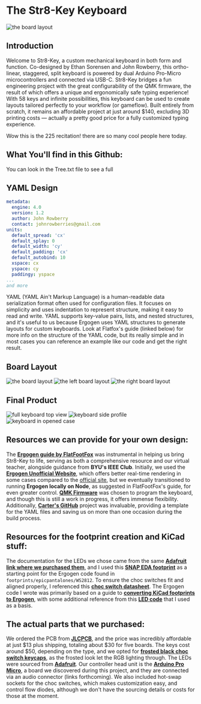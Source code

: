 # The Str8-Key Keyboard

![the board layout](photos/case_open_sbs.jpg)

## Introduction

Welcome to Str8-Key, a custom mechanical keyboard in both form and function. Co-designed by Ethan Sorensen and John Rowberry, this ortho-linear, staggered, split keyboard is powered by dual Arduino Pro-Micro microcontrollers and connected via USB-C. Str8-Key bridges a fun engineering project with the great configurability of the QMK firmware, the result of which offers a unique and ergonomically safe typing experience! With 58 keys and infinite possibilities, this keyboard can be used to create layouts tailored perfectly to your workflow (or gameflow). Built entirely from scratch, it remains an affordable project at just around $140, excluding 3D printing costs — actually a pretty good price for a fully customized typing experience.

Wow this is the 225 recitation! there are so many cool people here today.

## What You'll find in this Github:

You can look in the Tree.txt file to see a full

## YAML Design

```YAML
metadata:
  engine: 4.0
  version: 1.2
  author: John Rowberry
  contact: johnrowberries@gmail.com
units:
  default_spread: 'cx'
  default_splay: 0
  default_width: 'cy'
  default_padding: 'cx'
  default_autobind: 10
  xspace: cx
  yspace: cy
  paddingy: yspace
...
and more
```

YAML (YAML Ain't Markup Language) is a human-readable data serialization format often used for configuration files. It focuses on simplicity and uses indentation to represent structure, making it easy to read and write. YAML supports key-value pairs, lists, and nested structures, and it's useful to us because Ergogen uses YAML structures to generate layouts for custom keyboards. Look at Flatfox's guide (linked below) for more info on the structure of the YAML code, but its really simple and in most cases you can reference an example like our code and get the right result.

## Board Layout

![the board layout](photos/board_layout_full.png)
![the left board layout](photos/board_layout_front.png)
![the right board layout](photos/board_layout_back.png)

## Final Product

![full keyboard top view](photos/capped_topview.jpg)
![keyboard side profile](photos/capped_sideview.jpg)
![keyboard in opened case](photos/case_open.jpg)

## Resources we can provide for your own design:

The [**Ergogen guide by FlatFootFox**](https://flatfootfox.com/ergogen-introduction/) was instrumental in helping us bring Str8-Key to life, serving as both a comprehensive resource and our virtual teacher, alongside guidance from **BYU's IEEE Club**. Initially, we used the [**Ergogen Unofficial Website**](https://ergogen.cache.works/), which offers better real-time rendering in some cases compared to the [official site](https://ergogen.xyz/), but we eventually transitioned to running **Ergogen locally on Node**, as suggested in FlatFootFox's guide, for even greater control. [**QMK Firmware**](https://qmk.fm/) was chosen to program the keyboard, and though this is still a work in progress, it offers immense flexibility. Additionally, [**Carter's GitHub**](https://github.com/Virginia2244/BYU-IEEE-Keyboard-Project) project was invaluable, providing a template for the YAML files and saving us on more than one occasion during the build process.

## Resources for the footprint creation and KiCad stuff:

The documentation for the LEDs we chose came from the same **[Adafruit link where we purchased them](https://www.adafruit.com/product/4684)**, and I used this **[SNAP EDA footprint](https://www.snapeda.com/parts/WS2812-2020/Worldsemi/view-part/?company=BYU&)** as a starting point for the Ergogen code found in `footprints/epicpantalones/WS2812`. To ensure the choc switches fit and aligned properly, I referenced this **[choc switch datasheet](https://cdn-shop.adafruit.com/product-files/5113/CHOC+keyswitch_Kailh-CPG135001D01_C400229.pdf)**. The Ergogen code I wrote was primarily based on a guide to **[converting KiCad footprints to Ergogen](https://nilnil.notion.site/Convert-Kicad-Footprints-to-Ergogen-8340ce87ad554c69af4e3f92bc9a0898#03eb03c468ba49feabb4847096c0ff94)**, with some additional reference from this **[LED code](https://github.com/infused-kim/kb_ergogen_fp/blob/main/smd_0805.js)** that I used as a basis.

## The actual parts that we purchased:

We ordered the PCB from **[JLCPCB](https://jlcpcb.com/)**, and the price was incredibly affordable at just $13 plus shipping, totaling about $30 for five boards. The keys cost around $50, depending on the type, and we opted for **[frosted black choc switch keycaps](https://a.co/d/dT4MgD5)**, as the frosted look let the RGB lighting through. The LEDs were sourced from **[Adafruit](https://www.adafruit.com/product/4684)**. Our controller head unit is the **[Arduino Pro Micro](https://www.sparkfun.com/products/12640)**, a board we discovered during this project, and they are connected via an audio connector (links forthcoming). We also included hot-swap sockets for the choc switches, which makes customization easy, and control flow diodes, although we don't have the sourcing details or costs for those at the moment.